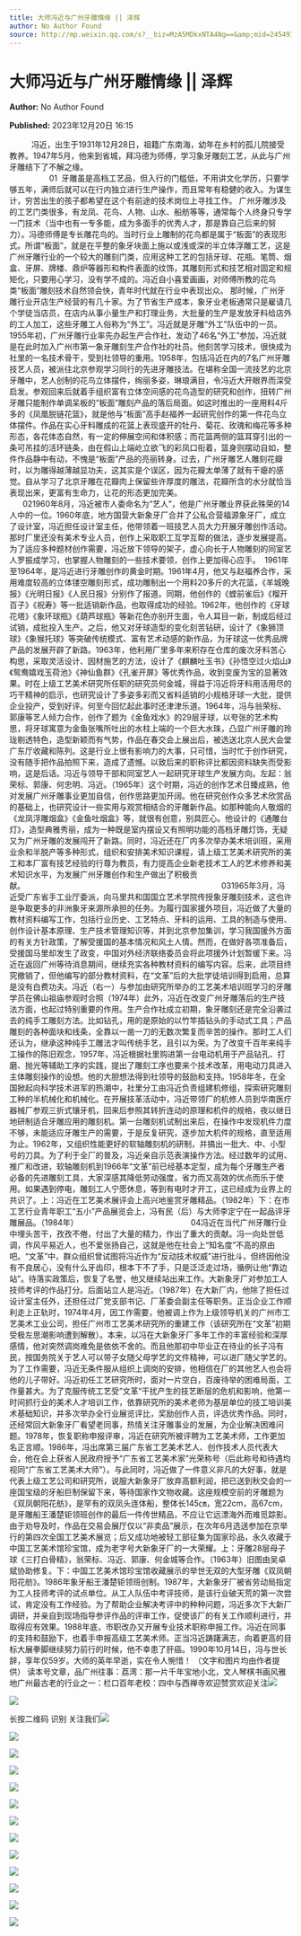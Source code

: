 ```yaml
---
title: 大师冯近与广州牙雕情缘 || 泽辉
author: No Author Found
source: http://mp.weixin.qq.com/s?__biz=MzA5MDkxNTA4Ng==&amp;mid=2454914499&amp;idx=1&amp;sn=b7dcd353546eb64706947de5aed95365&amp;chksm=87a3cda2b0d444b40b6b59ac78d792941970abe6f3af07b6616c0a8bffc9b34f71ace0d3a0b9&poc_token=HJ_Do2ejHyO-wNZGG8Q1S8FdPgy1YBBEob-nUEme
---
```


# 大师冯近与广州牙雕情缘 || 泽辉

**Author:** No Author Found

**Published:** 2023年12月20日 16:15

          冯近，出生于1931年12月28日，祖籍广东南海，幼年在乡村的孤儿院接受教养。1947年5月，他来到省城，拜冯德为师傅，学习象牙雕刻工艺，从此与广州牙雕结下了不解之缘。                                                                                                              01  牙雕虽是高档工艺品，但入行的门槛低，不用讲文化学历，只要学够五年，满师后就可以在行内独立进行生产操作，而且常年有稳健的收入。为谋生计，穷苦出生的孩子都希望在这个有前途的技术岗位上寻找工作。 广州牙雕涉及的工艺门类很多，有龙凤、花鸟、人物、山水、船舫等等，通常每个人终身只专学一门技术（当中也有一专多能，成为多面手的优秀人才，那是靠自己后来的努力）。冯德师傅是专长雕花鸟的。当时行业上雕制的花鸟都是属于“板面”的表现形式。所谓“板面”，就是在平整的象牙块面上施以或浅或深的半立体浮雕工艺，这是广州牙雕行业的一个较大的雕刻门类，应用这种工艺的包括牙球、花瓶、笔筒、烟盒、牙屏、牌楼、鼎炉等器形和构件表面的纹饰，其雕刻形式和技艺相对固定和规矩化，只要用心学习，没有学不成的。冯近自小喜爱画画，对师傅所教的花鸟类“板面”雕刻技术自然领会快，青年时代就在行业中表现出众。 那时候，广州牙雕行业开店生产经营的有几十家。为了节省生产成本，象牙业老板通常只是雇请几个学徒当店员，在店内从事小量生产和打理业务，大批量的生产是发放牙料给店外的工人加工，这些牙雕工人俗称为“外工”。冯近就是牙雕“外工”队伍中的一员。1955年初，广州牙雕行业率先办起生产合作社，发动了46名“外工”参加，冯近就是在此时加入广州市第一象牙雕刻生产合作社的社员。他刻苦学习技术，很快成为社里的一名技术骨干，受到社领导的重用。1958年，包括冯近在内的7名广州牙雕技艺人员，被派往北京参观学习同行的先进牙雕技法。在堪称全国一流技艺的北京牙雕中，艺人创制的花鸟立体摆件，绚丽多姿，琳琅满目，令冯近大开眼界而深受启发。参观回来后就着手组织富有立体空间感的花鸟造型的研究和创作，扭转广州牙雕只能制作单调呆板的“板面”雕刻产品的落后局面。如这时推出的一座用料4斤多的《凤凰脱链花篮》，就是他与“板面”高手赵福养一起研究创作的第一件花鸟立体摆件。作品在实心牙料雕成的花篮上表现盛开的牡丹、菊花、玫瑰和梅花等多种形态，各花体态自然，有一定的伸展空间和体积感；而花篮两侧的篮耳穿引出的一条可吊挂的活环链条，由在假山上端屹立欲飞的彩凤口衔着，篮身则摆动自如，整件作品静中有动，不愧是“板面”产品的亮丽转身。过去，广州牙雕艺人雕刻花瓣时，以为雕得越薄越显功夫，这其实是个误区，因为花瓣太单薄了就有干瘪的感觉。自从学习了北京牙雕在花瓣肉上保留些许厚度的雕法，花瓣所含的水分就恰当表现出来，更富有生命力，让花的形态更加完美。                                                        021960年8月，冯近被市人委命名为“艺人”，他是广州牙雕业界获此殊荣的14人中的一位。1960年底，地方国营大新象牙厂合并了公私合营福源象牙厂，成立了设计室，冯近担任设计室主任，他带领着一班技艺人员大力开展牙雕创作活动。那时厂里还没有美术专业人员，创作上采取职工互学互帮的做法，逐步发展提高。为了适应多种题材创作需要，冯近放下领导的架子，虚心向长于人物雕刻的同室艺人罗振成学习，也掌握人物雕刻的一些技术要领，创作上更加得心应手。  1961年至1964年，是冯近进行牙雕创作的黄金时期。1961年4月，他又与赵福养合作，采用难度较高的立体镂空雕刻形式，成功雕制出一个用料20多斤的大花篮，《羊城晚报》《光明日报》《人民日报》分别作了报道。同期，他创作的《螳前雀后》《榴开百子》《祝寿》等一批适销新作品，也取得成功的经验。1962年，他创作的《牙球花塔》《象环球瓶》《葫芦球瓶》等新花色亦别开生面，令人耳目一新，制成后经过试销，成批投入生产。之后，他又对牙球造型的变化刻苦钻研，设计了《象狮顶球》《象猴托球》等突破传统模式、富有艺术动感的新作品，为牙球这一优秀品牌产品的发展开辟了新路。1963年，他利用厂里多年来积存在仓库的废次牙料苦心构思，采取灵活设计、因材施艺的方法，设计了《麒麟吐玉书》《孙悟空过火焰山》《鸳鸯嬉戏玉荷池》《神仙鱼群》《孔雀开屏》等优秀作品，收到变废为宝的显著效果。时在上级工艺美术研究所任职的研究员何金城，得益于冯近将牙料用活用尽的巧干精神的启示，也研究设计了多姿多彩而又省料适销的小规格牙球一大批，提供企业投产，受到好评。何至今回忆起此事时还津津乐道。1964年，冯与翁荣标、郭康等艺人倾力合作，创作了题为《金鱼戏水》的29层牙球，以夸张的艺术构思，将牙球寓意为金鱼张嘴所吐出的水柱上端的一个巨大水珠，凸显广州牙雕的玲珑剔透特色，造型新颖而有气势，作品在春交会上展出后，被选送北京人民大会堂广东厅收藏和陈列。这是行业上很有影响力的大事，只可惜，当时忙于创作研究，没有随手把作品拍照下来，造成了遗憾。以致后来的职称评比都因资料缺失而受影响，这是后话。冯近与领导干部和同室艺人一起研究牙球生产发展方向。左起：翁荣标、郭康、何忠明、冯近。（1965年）这个时期，冯近的创作艺术日臻成熟，他对发展广州牙雕事业更加自信，创作思路更加开阔。他在研究创作众多艺术欣赏品的基础上，也研究设计一些实用与观赏相结合的牙雕新作品。如那种能向人敬烟的《龙凤浮雕烟盒》《金鱼吐烟盒》等，就很有创意，别具匠心。他设计的《通雕台灯》，造型典雅秀丽，成为一种既是室内摆设又有照明功能的高档牙雕灯饰，无疑又为广州牙雕的发展闯开了新路。同时，冯近还在厂内多次举办美术培训班，采用业余和半脱产等多种形式，组织和安排美术知识课程，请上级工艺美术研究所的美工和本厂富有技艺经验的行尊为教员，有力提高企业新老技术工人的艺术修养和美术知识水平，为发展广州牙雕创作和生产做出了积极贡献。                                                                                         031965年3月，冯近受广东省手工业厅委派，向马里共和国国立艺术学院传授象牙雕刻技术，这也许是争取更多的非洲象牙来源所承担的任务。为履行国家援外项目，冯近做了大量的教材资料编写工作，包括行业历史、工艺特点、牙料的运用、工具的制造与使用、创作设计基本原理、生产技术管理知识等，并到北京参加集训，学习我国援外方面的有关方针政策，了解受援国的基本情况和风土人情。然而，在做好各项准备后，受援国马里却发生了政变，中国对外经济联络委员会将此项援外计划暂缓下来。冯近在返回广州等待消息期间，继续充实各种教材资料的编写内容。后来，此项目终究撤销了，但他编写的部分教材资料，在“文革”后的大批学徒培训得到启用，总算是没有白费功夫。冯近（右一）与参加由研究所举办的工艺美术培训班学习的牙雕学员在佛山祖庙参观时合照（1974年）此外，冯近在改变广州牙雕落后的生产技法方面，也起过特别重要的作用。生产合作社成立初期，象牙雕刻还是完全沿袭过去的纯手工雕刻方法。比如钻孔，用的是原始的以竹竿插钻头的手动式工具；产品雕刻的各种面块和线条，全靠以一凿一刀的无数次繁复而辛苦的操作。那时工人们还认为，继承这种纯手工雕法才叫传统手艺，且引以为荣。为了改变千百年来纯手工操作的陈旧观念，1957年，冯近根据社里购进第一台电动机用于产品钻孔、打磨、抛光等辅助工序的实践，提出了雕刻工序也要来个技术改革，用电动刀具进入主体雕刻操作的设想。他的大胆想法得到社领导的鼓励和支持。1958年冬，在全国掀起向科学技术进军的热潮中，社里分工由冯近负责组建机修组，探索研究雕刻工种的半机械化和机械化。在开展技革活动中，冯近带领厂的机修人员到华南医疗器械厂参观三折式镶牙机，回来后参照其转折连动的原理和机件的规格，夜以继日地研制适合牙雕应用的雕刻机。第一台雕刻机试制出来后，在操作中发现机件力度不够，未能适应牙雕生产的需要，于是反复研究，逐步加大机件的规格，直至适用为止。1962年，又组织性能更好的软轴雕刻机的研制，并搞出一批大、中、小型号的刀具。为了利于全厂的普及，冯近亲自示范表演操作方法。经过数年的试用、推广和改进，软轴雕刻机到1966年“文革”前已经基本定型，成为每个牙雕生产者必备的先进雕刻工具，大家深感其降低劳动强度，省力而又高效的优点而乐于使用。如果遇到停电，雕刻工人宁愿休息，等到有电时才开工，这已经成为业界上的共识了。上：冯近在工艺美术展评会上高兴地鉴赏牙雕精品。（1982年）下：在市工艺行业青年职工“五小”产品展览会上，冯有民（后）与大师李定宁在一起品评牙雕展品。（1984年）                                                   04冯近在当代广州牙雕行业中埋头苦干，孜孜不倦，付出了大量的精力，作出了重大的贡献。冯一向处世低调，作风平易近人，也不爱张扬自己，这就是他在社会上“知名度”不高的原由吧。“文革”中，群众组织曾试图将冯近作为“反动技术权威”进行批斗，但终因他没有不良居心，没有什么牙齿印，根本下不了手，只是泛泛走过场，循例让他“靠边站”。待落实政策后，恢复了名誉，他又继续站出来工作。大新象牙厂对参加工人技师考评的作品打分。后面站立人是冯近。（1987年）在大新厂内，他除了担任过设计室主任外，还担任过厂党支部书记、厂革委会副主任等职务。正当企业工作顺利走上正轨时，1974年4月，因工作需要，他被调上作为上级领导机关的广州市工艺美术工业公司，担任广州市工艺美术研究所的重建工作（该研究所在“文革”初期受极左思潮影响遭到解散）。本来，以冯在大新象牙厂多年工作的丰富经验和深厚感情，他对突然调岗难免是依依不舍的。而且他那初中毕业正在待业的长子冯有民，按国务院关于艺人可以带子女随父母学艺的文件精神，可以进厂随父学艺的。为了工作需要，冯近无条件服从组织上调岗的安排，他相信在厂的其他艺人也会将他的儿子带好。冯近初任工艺研究所时，面对一片空白，百废待举的困难局面，工作量甚大。为了克服传统工艺受”文革“干扰产生的技艺断层的危机和影响，他第一时间抓行业的美术人才培训工作，依靠研究所的美术老师为基层单位的技工培训美术基础知识，并多次举办全行业展览评比，奖励创作人员，评选优秀作品。同时，还经常回大新象牙厂看望老同事，热情关注牙雕事业的发展，为企业解决困难问题。1978年，恢复职称申报评审，冯近在研究所被评聘为工艺美术师，工作更加名正言顺。1986年，冯出席第三届广东省工艺美术艺人、创作技术人员代表大会，他在会上获省人民政府授予“广东省工艺美术家”光荣称号（后此称号和待遇均视同“广东省工艺美术大师”）。与此同时，冯近做了一件意义非凡的大好事，就是代表上级工艺公司和研究所，说服大新象牙厂放弃高额利润，把已送到秋交会的一座国宝级的牙船巨制保留下来，等待国家作文物收藏。这座规模空前的牙雕题为《双凤朝阳花舫》，是罕有的双凤头连体船，整体长145㎝，宽22cm，高67cm，是牙雕船王潘楚钜领班创作的最后一件传世精品，不应让它远漂海外而难觅踪影。由于劝导及时，作品在交易会展厅仅以“非卖品”展示，在次年6月选送参加在京举行的第四次全国工艺美术展览；后又成功地被轻工部征集为国家珍品，永久收藏于中国工艺美术馆珍宝馆，成为老字号大新象牙厂的一大荣耀。上：牙雕28层母子球《三打白骨精》，翁荣标、冯近、郭康、何金城等合作。（1963年）旧图由吴卓斌协助修复。下：中国工艺美术馆珍宝馆收藏展示的举世无双的大型牙雕《双凤朝阳花舫》。1986年象牙船王潘楚钜领班创制。1987年，大新象牙厂被省劳动局指定为工人技师考评的试点单位。从工人队伍中考评技师，是该行业破天荒的第一次尝试，肯定没有工作经验。为了帮助企业解决考评中的种种问题，冯近多次下大新厂调研，并亲自到现场指导参评作品的评审工作，促使该厂的有关工作顺利进行，并取得应有效果。1988年底，市职改办又开展专业技术职称申报工作。冯近在同事的支持和鼓励下，也着手申报高级工艺美术师。正当冯近踌躇满志，向着更高的目标大展拳脚继续努力前行的时候，他不幸患了肝癌。1990年10月14日，冯与世长辞，享年仅59岁。大师的英年早逝，实在令人惋惜！ （文字和图片均由作者提供） 读本号文章，品广州往事：荔湾：那一片千年宝地小北，文人琴棋书画风雅地广州最古老的行业之一：栏口百年老校：四中与西禅寺欢迎赞赏欢迎关注![](https://mmbiz.qpic.cn/mmbiz_jpg/PJWG74pLsMayvR1AyLpp1OwsWXJhmAMu6hEnyJ4hyVxh2jeFxNGwngJfdXCj1cuXFPwvvJjPH1NhDydQF15CRA/640?wx_fmt=jpeg)

![](https://mmbiz.qpic.cn/mmbiz_jpg/PJWG74pLsMY4GKvJJO9M8JRHeJ3ArlxZzm1dnTrc9bwbBamytMPjvXjUzxcVEtx0IPm0ibMYh8ydRLa1899P81g/640)

长按二维码 识别 关注我们![](https://mmbiz.qpic.cn/mmbiz_png/PJWG74pLsMY4GKvJJO9M8JRHeJ3ArlxZSe2p00UYcZsQNvCV5vtm2DKsgdbjic9HssqenBN4aHcNlKyomstziacQ/640)

![](https://mmbiz.qpic.cn/mmbiz_jpg/PJWG74pLsMY4GKvJJO9M8JRHeJ3ArlxZFLT9Q2XiaqJqc6FASaCqzo6ZucFZX1ibN59K8JcicZwYa5NxxATFMZf7w/640)

![](https://mmbiz.qpic.cn/mmbiz_jpg/PJWG74pLsMY4GKvJJO9M8JRHeJ3ArlxZFIB96v5ZWO1qKucZ3aHQ73GEanjwSnLnB6fdLPPeX6JFmqribCVDjBg/640)

![](https://mmbiz.qpic.cn/mmbiz_jpg/PJWG74pLsMY4GKvJJO9M8JRHeJ3ArlxZPIZFLkBEbic8XLt1OQ5njuKjI3RiatFAacy27HOzDAemoLlgCXkjWohA/640)

![](https://mmbiz.qpic.cn/mmbiz_jpg/PJWG74pLsMY4GKvJJO9M8JRHeJ3ArlxZr1Qt9UbEoXMPVvlSkZpTdWbaF5G1PEmiclq2uqzEht4sUPpnJNtSxlg/640)

![](https://mmbiz.qpic.cn/mmbiz_png/PJWG74pLsMY4GKvJJO9M8JRHeJ3ArlxZSe2p00UYcZsQNvCV5vtm2DKsgdbjic9HssqenBN4aHcNlKyomstziacQ/640)

![](https://mmbiz.qpic.cn/mmbiz_jpg/PJWG74pLsMY4GKvJJO9M8JRHeJ3ArlxZ9Gw8ISV5svm9xUQsst7rhIvvaeDNt8qTYeLPiasPlRFt4SbQjpepqvA/640)

![](https://mmbiz.qpic.cn/mmbiz_jpg/PJWG74pLsMY4GKvJJO9M8JRHeJ3ArlxZwqrTx3oCM5Wd2To9FLKtNOGNMQVEYDgAgMXpoglEzoeGuibTzxgKdBQ/640)

![](https://mmbiz.qpic.cn/mmbiz_jpg/PJWG74pLsMY4GKvJJO9M8JRHeJ3ArlxZZvCzicWWtbSCqWCVHXbQJHFSic7qudOjdQnpY384ZHA078ibX5pAveqiaw/640)

![](https://mmbiz.qpic.cn/mmbiz_gif/PJWG74pLsMayvR1AyLpp1OwsWXJhmAMusfs1pQabdPdhBk4997RJ6orCd8NJIkE6QtgAQLO9aEydzZrVqqk7ew/640?wx_fmt=gif&wxfrom=5&wx_lazy=1)

![](https://mmbiz.qpic.cn/mmbiz_jpg/PJWG74pLsMYIJJUQccw79WSaTznfDVpx8TiaUKE5Pdh2uRECU6j0SImPz5cJeAxia28Jib9TTZg0pYRXTzPckWBxg/640?wx_fmt=jpeg)

![](https://mmbiz.qpic.cn/mmbiz_gif/fgnkxfGnnkS1Lbic0T0Bgibp0J1vhQJ7rCaUWCiccY1he4tZib7iaUCqhy7pzH0y3u4FVQN7whcwrajK9jicg3BgjF1Q/640?wx_fmt=gif&wxfrom=5&wx_lazy=1)

![](https://mmbiz.qpic.cn/mmbiz_jpg/PJWG74pLsMaozLudXOzRblBbJLge0Cicrs08tBnq19cGoN0iacXkFnwOiaiaricDicxGzQZsSSZJMHYB9G7FUAlqCzvw/640?wxfrom=5&wx_lazy=1&wx_co=1&wx_fmt=jpeg)



